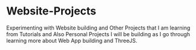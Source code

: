 # Website-Projects
Experimenting with Website building and Other Projects that I am learning from Tutorials and Also Personal Projects I will be building as I go through learning more about Web App building and ThreeJS. 
